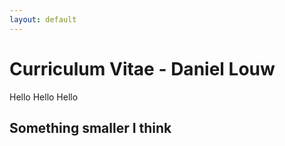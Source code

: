 ```yaml
---
layout: default
---
```


# Curriculum Vitae - Daniel Louw

Hello Hello Hello

## Something smaller I think
